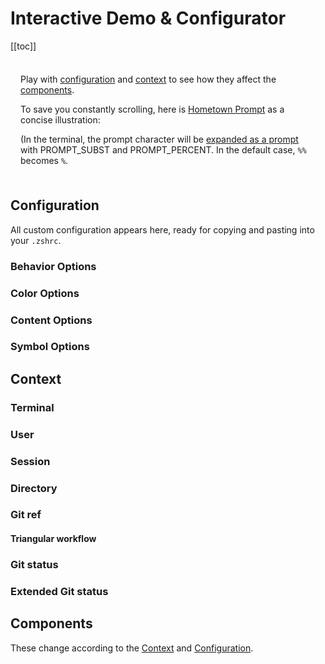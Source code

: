 # Interactive Demo & Configurator

[[toc]]

<div style="
  background: var(--c-bg);
  box-shadow: 0 0 1rem 1rem var(--c-bg);
  padding: 0.5rem 1rem;
  position: sticky; 
  top: var(--navbar-height);
">

Play with [configuration](#configuration) and [context](#context) to see how they affect the [components](#components).

To save you constantly scrolling, here is [Hometown Prompt](https://github.com/olets/hometown-prompt) as a concise illustration:

  <PromptComponent/>

(In the terminal, the prompt character will be [expanded as a prompt](https://zsh.sourceforge.io/Doc/Release/Prompt-Expansion.html) with PROMPT_SUBST and PROMPT_PERCENT. In the default case, `%%` becomes `%`.

</div>

## Configuration

All custom configuration appears here, ready for copying and pasting into your `.zshrc`.

<ConfigComponent/>

<ResetOptionsComponent/>

### Behavior Options

<OptionsConfigurationComponent group="behavior"/>

### Color Options

<OptionsConfigurationComponent group="color"/>

### Content Options

<OptionsConfigurationComponent group="content"/>

### Symbol Options

<OptionsConfigurationComponent group="symbol"/>

<ResetOptionsComponent/>

## Context

### Terminal

<ContextConfigurationComponent group="Terminal"/>

### User

<ContextConfigurationComponent group="User"/>

### Session

<ContextConfigurationComponent group="Session"/>

### Directory

<ContextConfigurationComponent group="Directory"/>

### Git ref

<ContextConfigurationComponent group="Git ref"/>

#### Triangular workflow

<ContextConfigurationComponent group="Git push ref"/>

### Git status

<ContextConfigurationComponent group="Git status"/>

### Extended Git status

<ContextConfigurationComponent group="Extended Git status"/>

## Components

These change according to the [Context](./context.md) and [Configuration](./configuration.md).

<ComponentsListComponent/>
